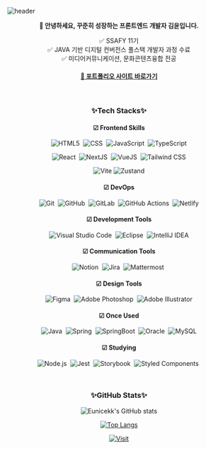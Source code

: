 ![header](https://capsule-render.vercel.app/api?type=waving&color=gradient&customColorList=22&height=280&section=header&text=Eunice's%20Github&fontSize=72)

<p align='center'><b>👋 안녕하세요, 꾸준히 성장하는 프론트엔드 개발자 김윤입니다.</b></p>
<p align='center'>
  ✅ SSAFY 11기 <br>
  ✅ JAVA 기반 디지털 컨버전스 풀스택 개발자 과정 수료 <br>
  ✅ 미디어커뮤니케이션, 문화콘텐츠융합 전공 <br>
</p>

<h4 align='center'>
  <a href="https://eunicekk.framer.website/">🐩 포트폴리오 사이트 바로가기</a>
</h4>

<br>

<div align="center"></div>

<h3 align='center'>✨Tech Stacks✨</h3>

<h4 align='center'>☑ Frontend Skills</h4>

<div align="center">
  
![HTML5](https://img.shields.io/badge/HTML5-E34F26?style=flat&logo=HTML5&logoColor=white)&nbsp;
![CSS](https://img.shields.io/badge/CSS3-1572B6?style=flat&logo=CSS3&logoColor=white)&nbsp;
![JavaScript](https://img.shields.io/badge/JavaScript-F7DF1E?style=flat&logo=JavaScript&logoColor=black)&nbsp;
![TypeScript](https://img.shields.io/badge/TypeScript-3178C6?style=flat&logo=TypeScript&logoColor=white)

![React](https://img.shields.io/badge/React-61DAFB?style=flat&logo=React&logoColor=black)&nbsp;
![NextJS](https://img.shields.io/badge/Next.js-000000?style=flat&logo=Next.js&logoColor=white)&nbsp;
![VueJS](https://img.shields.io/badge/Vue.js-4FC08D?style=flat&logo=Vue.js&logoColor=white)&nbsp;
![Tailwind CSS](https://img.shields.io/badge/Tailwind%20CSS-06B6D4?style=flat&logo=tailwindcss&logoColor=white)

![Vite](https://img.shields.io/badge/Vite-646CFF?style=flat&logo=vite&logoColor=white)
![Zustand](https://img.shields.io/badge/Zustand-433E38?style=flat&logo=React&logoColor=white)

</div>

<h4 align='center'>☑ DevOps</h4>

<div align='center'>
  
![Git](https://img.shields.io/badge/Git-%23F05033.svg?style=flat&logo=git&logoColor=white)&nbsp;
![GitHub](https://img.shields.io/badge/Github-%23121011.svg?style=flat&logo=github&logoColor=white)&nbsp;
![GitLab](https://img.shields.io/badge/Gitlab-%23181717.svg?style=flat&logo=gitlab&logoColor=white)&nbsp;
![GitHub Actions](https://img.shields.io/badge/Github%20Actions-%232671E5.svg?style=flat&logo=githubactions&logoColor=white)&nbsp;
![Netlify](https://img.shields.io/badge/Netlify-%2300C7B7.svg?style=flat&logo=netlify&logoColor=white)

</div>

<h4 align='center'>☑ Development Tools</h4>

<div align='center'>

![Visual Studio Code](https://img.shields.io/badge/Visual%20Studio%20Code-0078d7.svg?style=flat&logo=visual-studio-code&logoColor=white)&nbsp;
![Eclipse](https://img.shields.io/badge/Eclipse-FE7A16.svg?style=flat&logo=Eclipse&logoColor=white)&nbsp;
![IntelliJ IDEA](https://img.shields.io/badge/IntelliJ%20IDEA-000000.svg?style=flat&logo=intellij-idea&logoColor=white)

</div>

<h4 align='center'>☑ Communication Tools</h4>

<div align='center'>

![Notion](https://img.shields.io/badge/Notion-%23000000.svg?style=flat&logo=notion&logoColor=white)&nbsp;
![Jira](https://img.shields.io/badge/Jira-%230A0FFF.svg?style=flat&logo=jira&logoColor=white)&nbsp;
![Mattermost](https://img.shields.io/badge/Mattermost-%230058CC.svg?style=flat&logo=mattermost&logoColor=white)&nbsp;

</div>

<h4 align='center'>☑ Design Tools</h4>

<div align='center'>

![Figma](https://img.shields.io/badge/Figma-%23F24E1E.svg?style=flat&logo=figma&logoColor=white)&nbsp;
![Adobe Photoshop](https://img.shields.io/badge/Adobe%20Photoshop-%2331A8FF.svg?style=flat&logo=adobephotoshop&logoColor=white)&nbsp;
![Adobe Illustrator](https://img.shields.io/badge/Adobe%20Illustrator-%23FF9A00.svg?style=flat&logo=adobeillustrator&logoColor=white)
  
</div>

<h4 align='center'>☑ Once Used</h4>

<div align='center'>
  
![Java](https://img.shields.io/badge/Java-%23ED8B00.svg?style=flat&logo=openjdk&logoColor=white)&nbsp;
![Spring](https://img.shields.io/badge/Spring-%236DB33F.svg?style=flat&logo=spring&logoColor=white)&nbsp;
![SpringBoot](https://img.shields.io/badge/Spring%20Boot-%236DB33F.svg?style=flat&logo=SpringBoot&logoColor=white)&nbsp;
![Oracle](https://img.shields.io/badge/Oracle-F80000?style=flat&logo=oracle&logoColor=white)&nbsp;
![MySQL](https://img.shields.io/badge/MySQL-%2300f.svg?style=flat&logo=mysql&logoColor=white)    

</div>

<h4 align='center'>☑ Studying</h4>

<div align='center'>

![Node.js](https://img.shields.io/badge/Node.js-%235FA04E.svg?style=flat&logo=nodedotjs&logoColor=white)&nbsp;
![Jest](https://img.shields.io/badge/Jest-%23C21325.svg?style=flat&logo=jest&logoColor=white)&nbsp;
![Storybook](https://img.shields.io/badge/Storybook-%23FF4785.svg?style=flat&logo=storybook&logoColor=white)&nbsp;
![Styled Components](https://img.shields.io/badge/Styled%20Components-%23DB7093.svg?style=flat&logo=styledcomponents&logoColor=white)&nbsp;
  
</div>

<br>

<h3 align='center'>✨GitHub Stats✨</h3>

<div align="center">

![Eunicekk's GitHub stats](https://github-readme-stats.vercel.app/api?username=Eunicekk&show_icons=true&theme=tokyonight)

[![Top Langs](https://github-readme-stats.vercel.app/api/top-langs/?username=Eunicekk&layout=compact&theme=ocean_dark&langs_count=6&hide=jupyter%20notebook)](https://github.com/anuraghazra/github-readme-stats)
  
[![Visit](https://visitcount.itsvg.in/api?id=CJH0120&icon=7&color=6)](https://visitcount.itsvg.in)
</div>
